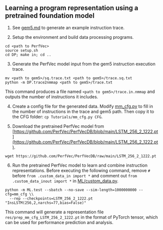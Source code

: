 ## Learning a program representation using a pretrained foundation model

1. See [gem5.md](gem5.md) to generate an example instruction trace.

2. Setup the environment and build data processing programs.

```
cd <path to PerfVec>
source setup.sh
cd DP; make in; cd ..
```

3. Generate the PerfVec model input from the gem5 instruction execution trace.

```
mv <path to gem5>/sq.trace.txt <path to gem5>/trace.sq.txt
python -m DP.trace2nmmap <path to gem5>/trace.txt
```

This command produces a file named `<path to gem5>/trace.in.nmmap` and outputs
the number of instructions it includes.

4. Create a config file for the generated data.
Modify [mm_cfg.py](mm_cfg.py) to fill in the number of instructions in the
trace and gem5 path.
Then copy it to the CFG folder: `cp Tutorials/mm_cfg.py CFG`.

5. Download the pretrained PerfVec model from
[https://github.com/PerfVec/PerfVecDB/blob/main/LSTM_256_2_1222.pt](https://github.com/PerfVec/PerfVecDB/blob/main/LSTM_256_2_1222.pt).

```
wget https://github.com/PerfVec/PerfVecDB/raw/main/LSTM_256_2_1222.pt
```

6. Run the pretrained PerfVec model to learn and combine instruction
representations.
Before executing the following command, remove `#` before `from .custom_data_in
import *` and comment out `from .custom_data_inout import *` in
[ML/custom_data.py](../ML/custom_data.py).

```
python -m ML.test --sbatch --no-save --sim-length=1000000000 --cfg=mm_cfg \\
  --rep --checkpoints=LSTM_256_2_1222.pt "InsLSTM(256,2,narchs=77,bias=False)"
```

This command will generate a representation file
`res/prep_mm_cfg_LSTM_256_2_1222.pt` in the format of PyTorch tensor, which can
be used for performance prediction and analysis.
